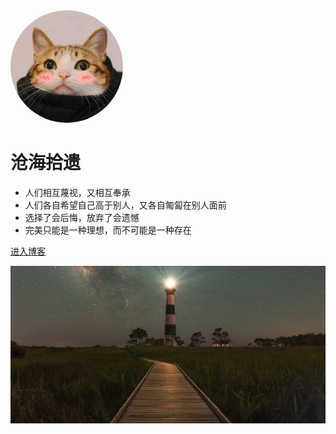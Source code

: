 <!-- _coverpage.md -->
<img width="180px" style="border-radius:50%" bor src="/assets/imgs/head_img.jpeg">

# 沧海拾遗

- 人们相互蔑视，又相互奉承
- 人们各自希望自己高于别人，又各自匍匐在别人面前
- 选择了会后悔，放弃了会遗憾
- 完美只能是一种理想，而不可能是一种存在


[进入博客](/README.md)

![](/assets/imgs/bg.png)